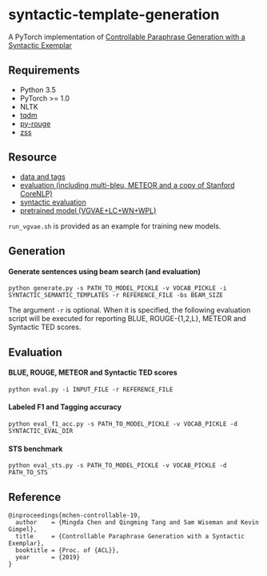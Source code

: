 # syntactic-template-generation
A PyTorch implementation of [Controllable Paraphrase Generation with a Syntactic Exemplar](https://ttic.uchicago.edu/~mchen/papers/mchen+etal.acl19.pdf)

## Requirements

- Python 3.5
- PyTorch >= 1.0
- NLTK
- [tqdm](https://github.com/tqdm/tqdm)
- [py-rouge](https://github.com/Diego999/py-rouge)
- [zss](https://github.com/timtadh/zhang-shasha)

## Resource

- [data and tags](https://drive.google.com/open?id=1HHDlUT_-WpedL6zNYpcN94cLwed_yyrP)
- [evaluation (including multi-bleu, METEOR and a copy of Stanford CoreNLP)](https://drive.google.com/drive/folders/1FJjvMldeZrJnQd-iVXJ3KGFBLEvsndNY?usp=sharing)
- [syntactic evaluation](https://drive.google.com/drive/folders/1oVjn_3xIDZbkRm50fSHDZ5nKZtJ_BFyD?usp=sharing)
- [pretrained model (VGVAE+LC+WN+WPL)](https://drive.google.com/drive/folders/13pii_XG-szMG2KNSuyDn7iPFDyhnXjXm?usp=sharing)

``run_vgvae.sh`` is provided as an example for training new models.

## Generation

#### Generate sentences using beam search (and evaluation)

``python generate.py -s PATH_TO_MODEL_PICKLE -v VOCAB_PICKLE -i SYNTACTIC_SEMANTIC_TEMPLATES -r REFERENCE_FILE -bs BEAM_SIZE``

The argument ``-r`` is optional. When it is specified, the following evaluation script will be executed for reporting BLUE, ROUGE-{1,2,L}, METEOR and Syntactic TED scores.

## Evaluation

#### BLUE, ROUGE, METEOR and Syntactic TED scores
``python eval.py -i INPUT_FILE -r REFERENCE_FILE ``

#### Labeled F1 and Tagging accuracy
``python eval_f1_acc.py -s PATH_TO_MODEL_PICKLE -v VOCAB_PICKLE -d SYNTACTIC_EVAL_DIR``

#### STS benchmark
``python eval_sts.py -s PATH_TO_MODEL_PICKLE -v VOCAB_PICKLE -d PATH_TO_STS``


## Reference
```
@inproceedings{mchen-controllable-19,
  author    = {Mingda Chen and Qingming Tang and Sam Wiseman and Kevin Gimpel},
  title     = {Controllable Paraphrase Generation with a Syntactic Exemplar},
  booktitle = {Proc. of {ACL}},
  year      = {2019}
}
```
